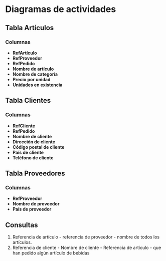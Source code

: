 # Diagramas de actividades

## Tabla Artículos

### Columnas
- __RefArtículo__
- __RefProveedor__
- __RefPedido__
- __Nombre de artículo__
- __Nombre de categoría__
- __Precio por unidad__
- __Unidades en existencia__

## Tabla Clientes

### Columnas
- __RefCliente__
- __RefPedido__
- __Nombre de cliente__
- __Dirección de cliente__
- __Código postal de cliente__
- __País de cliente__
- __Teléfono de cliente__

## Tabla Proveedores

### Columnas
- __RefProveedor__
- __Nombre de proveedor__
- __País de proveedor__

## Consultas

1. Referencia de artículo - referencia de proveedor - nombre de todos los artículos.
2. Referencia de cliente - Nombre de cliente - Referencia de artículo - que han pedido algún artículo de bebidas
